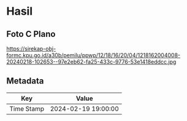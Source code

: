# Hasil

## Foto C Plano

https://sirekap-obj-formc.kpu.go.id/a30b/pemilu/ppwp/12/18/16/20/04/1218162004008-20240218-102653--97e2eb62-fa25-433c-9776-53e1418eddcc.jpg


## Metadata

| Key        | Value               |
| ---------- | ------------------- |
| Time Stamp | 2024-02-19 19:00:00 |



